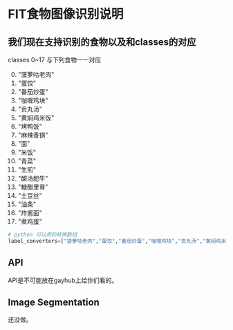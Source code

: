 # FIT食物图像识别说明
## 我们现在支持识别的食物以及和classes的对应
classes 0~17 与下列食物一一对应

0. "菠萝咕老肉"
1. "蛋饺"
2. "番茄炒蛋"
3. "咖喱鸡块"
4. "贡丸汤"
5. "黄焖鸡米饭"
6. "烤鸭饭"
7. "麻辣香锅"
8. "面" 
9. "米饭" 
10. "青菜" 
11. "生煎"
12. "酸汤肥牛" 
13. "糖醋里脊"
14. "土豆丝"
15. "油条" 
16. "炸酱面"
17. "煮鸡蛋"

```python
# python 可以用的转换数组
label_converters=["菠萝咕老肉","蛋饺","番茄炒蛋","咖喱鸡块","贡丸汤","黄焖鸡米饭","烤鸭饭","麻辣香锅","面","米饭","青菜","生煎","酸汤肥牛","糖醋里脊","土豆丝","油条","炸酱面","煮鸡蛋"]
```
## API
API是不可能放在gayhub上给你们看的。
## Image Segmentation
还没做。
